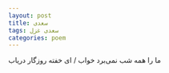 ```yaml
---
layout: post
title: سعدی
tags: سعدی غزل
categories: poem
---
```


ما را همه شب نمی‌برد خواب / ای خفته روزگار دریاب
